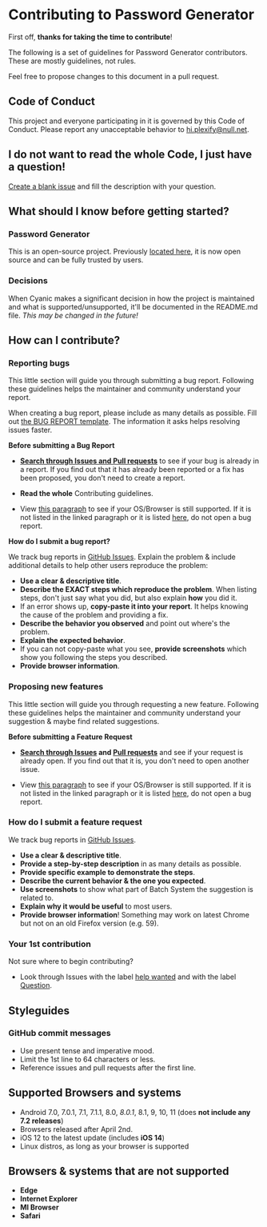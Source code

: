 # Contributing to Password Generator

First off, **thanks for taking the time to contribute**!

The following is a set of guidelines for Password Generator contributors. These are mostly guidelines, not rules.

Feel free to propose changes to this document in a pull request.

## Code of Conduct

This project and everyone participating in it is governed by this Code of Conduct. Please report any unacceptable behavior to [hi.plexify@null.net](mailto:hi.plexify@null.net).

## I do not want to read the whole Code, I just have a question!

[Create a blank issue](https://github.com/Cyanic76/password-generator/issues/new?title=Question) and fill the description with your question.

## What should I know before getting started?

### Password Generator

This is an open-source project. Previously [located here](https://cyanic.glitch.me/passwordgen), it is now open source and can be fully trusted by users.

### Decisions

When Cyanic makes a significant decision in how the project is maintained and what is supported/unsupported, it'll be documented in the README.md file. *This may be changed in the future!*

## How can I contribute?

### Reporting bugs

This little section will guide you through submitting a bug report. Following these guidelines helps the maintainer and community understand your report.

When creating a bug report, please include as many details as possible. Fill out [the BUG REPORT template](https://github.com/Cyanic76/password-generator/issues/new?assignees=&labels=state%3A+waiting&template=bug_report.md&title=). The information it asks helps resolving issues faster.

**Before submitting a Bug Report**

- **[Search through Issues and Pull requests](https://github.com/Cyanic76/password-generator/issues?q=)** to see if your bug is already in a report. If you find out that it has already been reported or a fix has been proposed, you don't need to create a report.

- **Read the whole** Contributing guidelines.

- View [this paragraph](https://github.com/Cyanic76/password-generator/blob/master/.github/CONTRIBUTING.md#supported-browsers-and-systems) to see if your OS/Browser is still supported. If it is not listed in the linked paragraph or it is listed [here](https://github.com/Cyanic76/password-generator/blob/master/.github/CONTRIBUTING.md#browsers--systems-that-are-not-supported), do not open a bug report.

**How do I submit a bug report?**

We track bug reports in [GitHub Issues](https://github.com/Cyanic76/password-generator/issues). Explain the problem & include additional details to help other users reproduce the problem:

- **Use a clear & descriptive title**.
- **Describe the EXACT steps which reproduce the problem**. When listing steps, don't just say what you did, but also explain **how** you did it.
- If an error shows up, **copy-paste it into your report**. It helps knowing the cause of the problem and providing a fix.
- **Describe the behavior you observed** and point out where's the problem.
- **Explain the expected behavior**.
- If you can not copy-paste what you see, **provide screenshots** which show you following the steps you described.
- **Provide browser information**.

### Proposing new features

This little section will guide you through requesting a new feature. Following these guidelines helps the maintainer and community understand your suggestion & maybe find related suggestions.

**Before submitting a Feature Request**

- **[Search through Issues](https://github.com/Cyanic76/password-generator/issues?q=is%3Aissue+label%3A%22ctn%3A+enhancement%22) and [Pull requests](https://github.com/Cyanic76/password-generator/issues?q=is%3Aissue+label%3A%22pr%3A+feature%22+)** and see if your request is already open. If you find out that it is, you don't need to open another issue.

- View [this paragraph](https://github.com/Cyanic76/password-generator/blob/master/.github/CONTRIBUTING.md#supported-browsers-and-systems) to see if your OS/Browser is still supported. If it is not listed in the linked paragraph or it is listed [here](https://github.com/Cyanic76/password-generator/blob/master/.github/CONTRIBUTING.md#browsers--systems-that-are-not-supported), do not open a bug report.

### How do I submit a feature request

We track bug reports in [GitHub Issues](https://github.com/Cyanic76/password-generator/issues).

- **Use a clear & descriptive title**.
- **Provide a step-by-step description** in as many details as possible.
- **Provide specific example to demonstrate the steps**.
- **Describe the current behavior & the one you expected**.
- **Use screenshots** to show what part of Batch System the suggestion is related to.
- **Explain why it would be useful** to most users.
- **Provide browser information**! Something may work on latest Chrome but not on an old Firefox version (e.g. 59).

### Your 1st contribution

Not sure where to begin contributing?

- Look through Issues with the label [help wanted](https://github.com/Cyanic76/password-generator/issues?q=is%3Aissue+label%3A%22state%3A+help+wanted%22) and with the label [Question](https://github.com/Cyanic76/batch-system/issues?q=is%3Aissue+label%3A%22ctn%3A+question%22).

## Styleguides

### GitHub commit messages

- Use present tense and imperative mood.
- Limit the 1st line to 64 characters or less.
- Reference issues and pull requests after the first line.

## Supported Browsers and systems

- Android 7.0, 7.0.1, 7.1, 7.1.1, 8.0, *8.0.1*, 8.1, 9, 10, 11 (does **not include any 7.2 releases**)
- Browsers released after April 2nd.
- iOS 12 to the latest update (includes **iOS 14**)
- Linux distros, as long as your browser is supported

## Browsers & systems that are not supported

- **Edge**
- **Internet Explorer**
- **MI Browser**
- **Safari**
